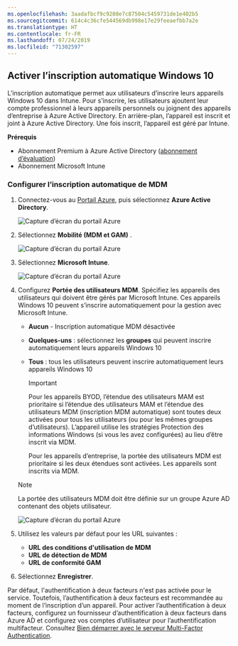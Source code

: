 ```yaml
---
ms.openlocfilehash: 3aadafbcf9c9208e7c87504c5459731de1e402b5
ms.sourcegitcommit: 614c4c36cfe544569db998e17e29feeaefbb7a2e
ms.translationtype: HT
ms.contentlocale: fr-FR
ms.lasthandoff: 07/24/2019
ms.locfileid: "71302597"
---
```

## <a name="enable-windows-10-automatic-enrollment"></a>Activer l’inscription automatique Windows 10

L’inscription automatique permet aux utilisateurs d’inscrire leurs appareils Windows 10 dans Intune. Pour s’inscrire, les utilisateurs ajoutent leur compte professionnel à leurs appareils personnels ou joignent des appareils d’entreprise à Azure Active Directory. En arrière-plan, l’appareil est inscrit et joint à Azure Active Directory. Une fois inscrit, l’appareil est géré par Intune.

**Prérequis**
- Abonnement Premium à Azure Active Directory ([abonnement d’évaluation](http://go.microsoft.com/fwlink/?LinkID=816845))
- Abonnement Microsoft Intune


### <a name="configure-automatic-mdm-enrollment"></a>Configurer l’inscription automatique de MDM

1. Connectez-vous au [Portail Azure](https://portal.azure.com), puis sélectionnez **Azure Active Directory**.

   ![Capture d’écran du portail Azure](../media/auto-enroll-azure-main.png)

2. Sélectionnez **Mobilité (MDM et GAM)** .

   ![Capture d’écran du portail Azure](../media/auto-enroll-mdm.png)

3. Sélectionnez **Microsoft Intune**.

   ![Capture d’écran du portail Azure](../media/auto-enroll-intune.png)

4. Configurez **Portée des utilisateurs MDM**. Spécifiez les appareils des utilisateurs qui doivent être gérés par Microsoft Intune. Ces appareils Windows 10 peuvent s’inscrire automatiquement pour la gestion avec Microsoft Intune.

   - **Aucun** - Inscription automatique MDM désactivée
   - **Quelques-uns** : sélectionnez les **groupes** qui peuvent inscrire automatiquement leurs appareils Windows 10
   - **Tous** : tous les utilisateurs peuvent inscrire automatiquement leurs appareils Windows 10

      > [!IMPORTANT]
      > Pour les appareils BYOD, l’étendue des utilisateurs MAM est prioritaire si l’étendue des utilisateurs MAM et l’étendue des utilisateurs MDM (inscription MDM automatique) sont toutes deux activées pour tous les utilisateurs (ou pour les mêmes groupes d’utilisateurs). L’appareil utilise les stratégies Protection des informations Windows (si vous les avez configurées) au lieu d’être inscrit via MDM.
      >
      > Pour les appareils d’entreprise, la portée des utilisateurs MDM est prioritaire si les deux étendues sont activées. Les appareils sont inscrits via MDM.

   > [!NOTE]
   > La portée des utilisateurs MDM doit être définie sur un groupe Azure AD contenant des objets utilisateur.

   ![Capture d’écran du portail Azure](../media/auto-enroll-scope.png)

5. Utilisez les valeurs par défaut pour les URL suivantes :
    - **URL des conditions d'utilisation de MDM**
    - **URL de détection de MDM**
    - **URL de conformité GAM**

6. Sélectionnez **Enregistrer**.

Par défaut, l'authentification à deux facteurs n'est pas activée pour le service. Toutefois, l’authentification à deux facteurs est recommandée au moment de l’inscription d’un appareil. Pour activer l’authentification à deux facteurs, configurez un fournisseur d’authentification à deux facteurs dans Azure AD et configurez vos comptes d’utilisateur pour l’authentification multifacteur. Consultez [Bien démarrer avec le serveur Multi-Factor Authentication](https://docs.microsoft.com/azure/multi-factor-authentication/multi-factor-authentication-get-started-cloud).
